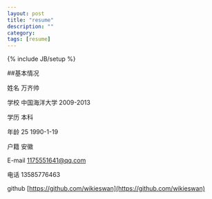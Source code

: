 ```yaml
---
layout: post
title: "resume"
description: ""
category: 
tags: [resume]
---
```

{% include JB/setup %}

##基本情况

姓名 万齐帅

学校 中国海洋大学 2009-2013

学历 本科

年龄 25 1990-1-19

户籍 安徽

E-mail 1175551641@qq.com

电话 13585776463

github [https://github.com/wikieswan](https://github.com/wikieswan)

## 